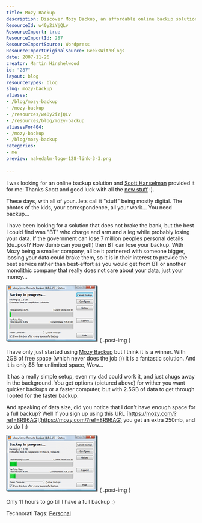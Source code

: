 ```yaml
---
title: Mozy Backup
description: Discover Mozy Backup, an affordable online backup solution with 2GB free space. Simple setup and reliable service to protect your digital life. Try it now!
ResourceId: w40y2iYjQLv
ResourceImport: true
ResourceImportId: 287
ResourceImportSource: Wordpress
ResourceImportOriginalSource: GeeksWithBlogs
date: 2007-11-26
creator: Martin Hinshelwood
id: "287"
layout: blog
resourceTypes: blog
slug: mozy-backup
aliases:
- /blog/mozy-backup
- /mozy-backup
- /resources/w40y2iYjQLv
- /resources/blog/mozy-backup
aliasesFor404:
- /mozy-backup
- /blog/mozy-backup
categories:
- me
preview: nakedalm-logo-128-link-3-3.png

---
```

I was looking for an online backup solution and [Scott Hanselman](http://www.hanselman.com/blog/OnLosingDataAndAFamilyBackupStrategy.aspx) provided it for me: Thanks Scott and good luck with all the [new stuff](http://www.hanselman.com/blog/NewJobNewHouseNewBabyAndDesigningATotallyNewHomeOffice.aspx) :).

These days, with all of your...lets call it "stuff" being mostly digital. The photos of the kids, your correspondence, all your work... You need backup...

I have been looking for a solution that does not brake the bank, but the best I could find was "BT" who charge and arm and a leg while probably losing your data. If the government can lose 7 million peoples personal details (du..post? How dumb can you get!) then BT can lose your backup. With Mozy being a smaller company, all be it partnered with someone bigger, loosing your data could brake them, so it is in their interest to provide the best service rather than best-effort as you would get from BT or another monolithic company that really does not care about your data, just your money...

[![image](images/MozyBackup_10C2F-image_thumb-2-2.png)](http://blog.hinshelwood.com/files/2011/05/GWB-WindowsLiveWriter-MozyBackup_10C2F-image_2.png)
{ .post-img }

I have only just started using [Mozy Backup](https://mozy.com/?ref=8R96AG) but I think it is a winner. With 2GB of free space (which never does the job :)) it is a fantastic solution. And it is only $5 for unlimited space, Wow...

It has a really simple setup, even my dad could work it, and just chugs away in the background. You get options (pictured above) for wither you want quicker backups or a faster computer, but with 2.5GB of data to get through I opted for the faster backup.

And speaking of data size, did you notice that I don't have enough space for a full backup? Well if you sign up using this URL [https://mozy.com/?ref=8R96AG](https://mozy.com/?ref=8R96AG) you get an extra 250mb, and so do I :)

[![image](images/MozyBackup_10C2F-image_thumb_1-1-1.png)](http://blog.hinshelwood.com/files/2011/05/GWB-WindowsLiveWriter-MozyBackup_10C2F-image_4.png)
{ .post-img }

Only 11 hours to go till I have a full backup :)

Technorati Tags: [Personal](http://technorati.com/tags/Personal)
